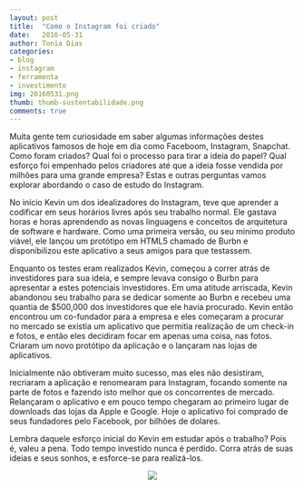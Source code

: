 ```yaml
---
layout: post
title:  "Como o Instagram foi criado"
date:   2016-05-31
author: Tonia Dias
categories: 
- blog
- instagram
- ferramenta
- investimento
img: 20160531.png
thumb: thumb-sustentabilidade.png
comments: true
---
```


Muita gente tem curiosidade em saber algumas informações destes aplicativos famosos de hoje em dia como Faceboom, Instagram, Snapchat. Como foram criados? Qual foi o processo para tirar a ideia do papel? Qual esforço foi empenhado pelos criadores até que a ideia fosse vendida por milhões para uma grande empresa? Estas e outras perguntas vamos explorar abordando o caso de estudo do Instagram.<!--more--> 

No início Kevin um dos idealizadores do Instagram, teve que aprender a codificar em seus horários livres após seu trabalho normal. Ele gastava horas e horas aprendendo as novas linguagens e conceitos de arquitetura de software e hardware. Como uma primeira versão, ou seu mínimo produto viável, ele lançou um protótipo em HTML5 chamado de Burbn e disponibilizou este aplicativo a seus amigos para que testassem. 

Enquanto os testes eram realizados Kevin, começou a correr atrás de investidores para sua ideia, e sempre levava consigo o Burbn para apresentar a estes potenciais investidores. Em uma atitude arriscada, Kevin abandonou seu trabalho para se dedicar somente ao Burbn e recebeu uma quantia de $500,000 dos investidores que ele havia procurado. Kevin então encontrou um co-fundador para a empresa e eles começaram a procurar no mercado se existia um aplicativo que permitia realização de um check-in e fotos, e então eles decidiram focar em apenas uma coisa, nas fotos. Criaram um novo protótipo da aplicação e o lançaram nas lojas de aplicativos. 

Inicialmente não obtiveram muito sucesso, mas eles não desistiram, recriaram a aplicação e renomearam para Instagram, focando somente na parte de fotos e fazendo isto melhor que os concorrentes de mercado. Relançaram o aplicativo e em pouco tempo chegaram ao primeiro lugar de downloads das lojas da Apple e Google. Hoje o aplicativo foi comprado de seus fundadores pelo Facebook, por bilhões de dolares.

Lembra daquele esforço inicial do Kevin em estudar após o trabalho? Pois é, valeu a pena. Todo tempo investido nunca é perdido. Corra atrás de suas ideias e seus sonhos, e esforce-se para realizá-los.

<p align="center">
  <img src="https://fbcdn-sphotos-f-a.akamaihd.net/hphotos-ak-xla1/v/t1.0-9/12376170_639836166156146_469816057198275906_n.png?oh=1d1d2de559aedd9b2bf20d51acc9d432&oe=57DD6503&__gda__=1474480309_0b4ce911042d33339df6170cbe8b48f9" />
</p>
